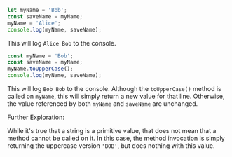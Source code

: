 ```js
let myName = 'Bob';
const saveName = myName;
myName = 'Alice';
console.log(myName, saveName);
```

This will log `Alice Bob` to the console.

```js
const myName = 'Bob';
const saveName = myName;
myName.toUpperCase();
console.log(myName, saveName);
```

This will log `Bob Bob` to the console. Although the `toUpperCase()` method is called on `myName`, this will simply return a new value for that line. Otherwise, the value referenced by both `myName` and `saveName` are unchanged.

Further Exploration:

While it's true that a string is a primitive value, that does not mean that a method cannot be called on it. In this case, the method invocation is simply returning the uppercase version `'BOB'`, but does nothing with this value.